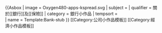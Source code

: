 {{Asbox
| image      = Oxygen480-apps-kspread.svg
| subject   = 
| qualifier = 關於[[銀行]]及[[保險]]
| category  = 銀行小作品
| tempsort  =  
| name      = Template:Bank-stub
}}<noinclude>
[[Category:公司小作品模板]]
[[Category:經濟小作品模板]]
</noinclude>